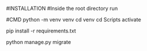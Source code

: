 #INSTALLATION
#Inside the root directory run

#CMD
python -m venv venv
cd venv
cd Scripts
activate

pip install -r requirements.txt

python manage.py migrate
